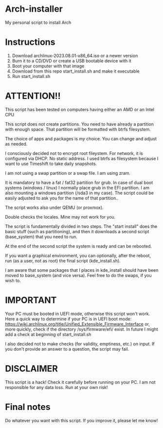 # Arch-installer
My personal script to install Arch

# Instructions

1. Download archlinux-2023.08.01-x86_64.iso or a newer version
2. Burn it to a CD/DVD or create a USB bootable device with it
3. Boot your computer with that image
4. Download from this repo start_install.sh and make it executable
5. Run start_install.sh

# ATTENTION!!

This script has been tested on computers having either an AMD or an Intel CPU

This script does not create partitions. You need to have already a partition
with enough space. That partition will be formatted with btrfs filesystem.

The choice of apps and packages is _my_ choice. You can change and adjust as needed.

I consciously decided not to encrypt root fileystem.
For network, it is configured via DHCP. No static address.
I used btrfs as filesystem because I want to use Timeshift to take daily snapshots.

I am not using a swap partition or a swap file. I am using zram.

It is mandatory to have a fat / fat32 partition for grub.
In case of dual boot systems (windows / linux) I normally place grub in the EFI partition.
I am also mounting a windows partition (/sda3 in my case). 
The script could be easily adjusted to ask you for the name of that partition..

The script works also under QEMU (or proxmox).

Double checks the locales. Mine may not work for you.

The script is fundamentally divided in two steps. The "start install" does the basic
stuff (such as partitioning), and then it downloads a second script (base_system)
that you need to run.

At the end of the second script the system is ready and can be rebooted.

If you want a graphical environment, you can optionally, after the reboot,
run (as a user, not as root) the final script (kde_install.sh).

I am aware that some packages that I places in kde_install should have been moved 
to base_system (and vice versa). Feel free to do the swaps, if you wish to.

# IMPORTANT

Your PC must be booted in UEFI mode, otherwise this script won't work.
Here a quick way to determine if your PC is in UEFI boot mode:
https://wiki.archlinux.org/title/Unified_Extensible_Firmware_Interface
or, more quickly, check if the directory /sys/firmware/efi/ exist.
In future I might add a check at beginning of start_install.sh

I also decided not to make checks (for validity, emptiness, etc.) on input. 
If you don't provide an answer to a question, the script may fail.

# DISCLAIMER

This script is a hack! Check it carefully before running on your PC.
I am not responsible for any data loss. Run at your own risk!

# Final notes

Do whatever you want with this script. If you improve it, please let me know!

